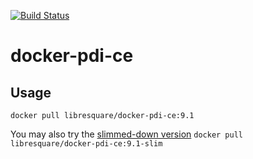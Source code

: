 [![Build Status](https://travis-ci.org/alexchanwk/docker-pdi-ce.svg?branch=main)](https://travis-ci.org/alexchanwk/docker-pdi-ce)

# docker-pdi-ce

## Usage
`docker pull libresquare/docker-pdi-ce:9.1`

You may also try the [slimmed-down version](https://blog.twineworks.com/improving-startup-time-of-pentaho-data-integration-78d0803c559b)
`docker pull libresquare/docker-pdi-ce:9.1-slim`